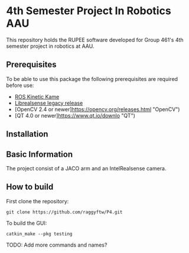4th Semester Project In Robotics AAU
====================================

This repository holds the RUPEE software  developed for Group 461's 4th semester project in robotics at AAU.

Prerequisites
-------------
To be able to use this package the following prerequisites are required before use:
* [ROS Kinetic Kame](http://wiki.ros.org/kinetic "ROS Kinetic Kame")
* [Librealsense legacy release](https://github.com/IntelRealSense/librealsense/blob/v1.12.1/doc/installation.md "librealsense")
* [OpenCV 2.4 or newer]https://opencv.org/releases.html "OpenCV")
* [QT 4.0 or newer]https://www.qt.io/downlo "QT")




Installation
-------------


Basic Information
------------
The project consist of a JACO arm and an IntelRealsense camera.

How to build
------------
First clone the repository:
```
git clone https://github.com/raggyftw/P4.git
```

To build the GUI:
```
catkin_make --pkg testing
```
TODO: Add more commands and names?
